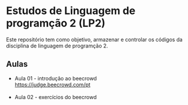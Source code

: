 # Estudos de Linguagem de programção 2 (LP2)

Este repositório tem como objetivo, armazenar e controlar os códigos da disciplina de linguagem de programção 2. 

## Aulas 
- Aula 01 - introdução ao beecrowd <br>
  https://judge.beecrowd.com/pt
  <br> <br>
- Aula 02 - exercícios do beecrowd
